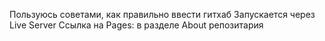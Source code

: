 Пользуюсь советами, как правильно ввести гитхаб
Запускается через Live Server
Ссылка на Pages: в разделе About репозитария
